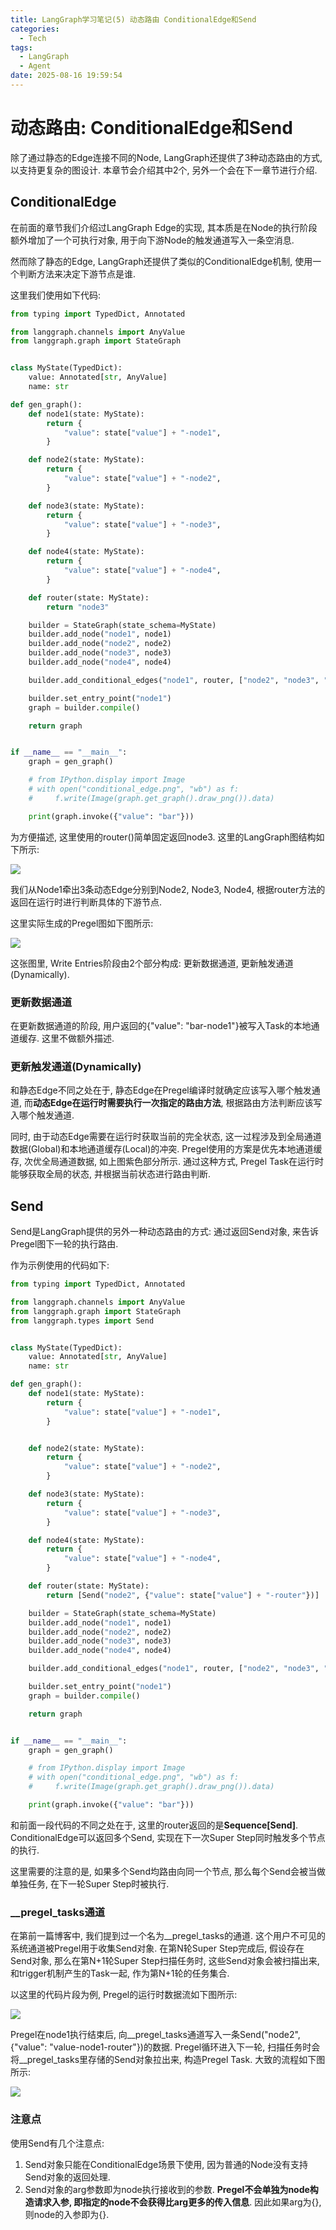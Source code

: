 ```yaml
---
title: LangGraph学习笔记(5) 动态路由 ConditionalEdge和Send
categories:
  - Tech
tags:
  - LangGraph
  - Agent
date: 2025-08-16 19:59:54
---
```



# 动态路由: ConditionalEdge和Send

除了通过静态的Edge连接不同的Node, LangGraph还提供了3种动态路由的方式, 以支持更复杂的图设计. 本章节会介绍其中2个, 另外一个会在下一章节进行介绍.



## ConditionalEdge

在前面的章节我们介绍过LangGraph Edge的实现, 其本质是在Node的执行阶段额外增加了一个可执行对象, 用于向下游Node的触发通道写入一条空消息.

然而除了静态的Edge, LangGraph还提供了类似的ConditionalEdge机制, 使用一个判断方法来决定下游节点是谁.



这里我们使用如下代码:

``` python
from typing import TypedDict, Annotated

from langgraph.channels import AnyValue
from langgraph.graph import StateGraph


class MyState(TypedDict):
    value: Annotated[str, AnyValue]
    name: str

def gen_graph():
    def node1(state: MyState):
        return {
            "value": state["value"] + "-node1",
        }

    def node2(state: MyState):
        return {
            "value": state["value"] + "-node2",
        }

    def node3(state: MyState):
        return {
            "value": state["value"] + "-node3",
        }

    def node4(state: MyState):
        return {
            "value": state["value"] + "-node4",
        }

    def router(state: MyState):
        return "node3"

    builder = StateGraph(state_schema=MyState)
    builder.add_node("node1", node1)
    builder.add_node("node2", node2)
    builder.add_node("node3", node3)
    builder.add_node("node4", node4)

    builder.add_conditional_edges("node1", router, ["node2", "node3", "node4"])

    builder.set_entry_point("node1")
    graph = builder.compile()

    return graph


if __name__ == "__main__":
    graph = gen_graph()

    # from IPython.display import Image
    # with open("conditional_edge.png", "wb") as f:
    #     f.write(Image(graph.get_graph().draw_png()).data)

    print(graph.invoke({"value": "bar"}))
```

为方便描述, 这里使用的router()简单固定返回node3. 这里的LangGraph图结构如下所示:

![](conditional_edge.png)



我们从Node1牵出3条动态Edge分别到Node2, Node3, Node4, 根据router方法的返回在运行时进行判断具体的下游节点.

这里实际生成的Pregel图如下图所示:

![](node_with_conditional_edge.svg)

这张图里, Write Entries阶段由2个部分构成: 更新数据通道, 更新触发通道(Dynamically).



### 更新数据通道

在更新数据通道的阶段, 用户返回的{"value": "bar-node1"}被写入Task的本地通道缓存. 这里不做额外描述.



### 更新触发通道(Dynamically)

和静态Edge不同之处在于, 静态Edge在Pregel编译时就确定应该写入哪个触发通道, 而**动态Edge在运行时需要执行一次指定的路由方法**, 根据路由方法判断应该写入哪个触发通道.

同时, 由于动态Edge需要在运行时获取当前的完全状态, 这一过程涉及到全局通道数据(Global)和本地通道缓存(Local)的冲突. Pregel使用的方案是优先本地通道缓存, 次优全局通道数据, 如上图紫色部分所示. 通过这种方式, Pregel Task在运行时能够获取全局的状态, 并根据当前状态进行路由判断.



## Send

Send是LangGraph提供的另外一种动态路由的方式: 通过返回Send对象, 来告诉Pregel图下一轮的执行路由.

作为示例使用的代码如下:

``` python
from typing import TypedDict, Annotated

from langgraph.channels import AnyValue
from langgraph.graph import StateGraph
from langgraph.types import Send


class MyState(TypedDict):
    value: Annotated[str, AnyValue]
    name: str

def gen_graph():
    def node1(state: MyState):
        return {
            "value": state["value"] + "-node1",
        }


    def node2(state: MyState):
        return {
            "value": state["value"] + "-node2",
        }

    def node3(state: MyState):
        return {
            "value": state["value"] + "-node3",
        }

    def node4(state: MyState):
        return {
            "value": state["value"] + "-node4",
        }

    def router(state: MyState):
        return [Send("node2", {"value": state["value"] + "-router"})]

    builder = StateGraph(state_schema=MyState)
    builder.add_node("node1", node1)
    builder.add_node("node2", node2)
    builder.add_node("node3", node3)
    builder.add_node("node4", node4)

    builder.add_conditional_edges("node1", router, ["node2", "node3", "node4"])

    builder.set_entry_point("node1")
    graph = builder.compile()

    return graph


if __name__ == "__main__":
    graph = gen_graph()

    # from IPython.display import Image
    # with open("conditional_edge.png", "wb") as f:
    #     f.write(Image(graph.get_graph().draw_png()).data)

    print(graph.invoke({"value": "bar"}))
```

和前面一段代码的不同之处在于, 这里的router返回的是**Sequence[Send]**. ConditionalEdge可以返回多个Send, 实现在下一次Super Step同时触发多个节点的执行.

这里需要的注意的是, 如果多个Send均路由向同一个节点, 那么每个Send会被当做单独任务, 在下一轮Super Step时被执行.



### \__pregel\_tasks通道

在第前一篇博客中, 我们提到过一个名为\__pregel\_tasks的通道. 这个用户不可见的系统通道被Pregel用于收集Send对象. 在第N轮Super Step完成后, 假设存在Send对象, 那么在第N+1轮Super Step扫描任务时, 这些Send对象会被扫描出来, 和trigger机制产生的Task一起, 作为第N+1轮的任务集合.

以这里的代码片段为例, Pregel的运行时数据流如下图所示:

![](send_process.svg)

Pregel在node1执行结束后, 向\__pregel\_tasks通道写入一条Send("node2", {"value": "value-node1-router"})的数据. Pregel循环进入下一轮, 扫描任务时会将\_\_pregel\_tasks里存储的Send对象拉出来, 构造Pregel Task. 大致的流程如下图所示:

![](next_super_step.svg)



### 注意点

使用Send有几个注意点:

1. Send对象只能在ConditionalEdge场景下使用, 因为普通的Node没有支持Send对象的返回处理.
2. Send对象的arg参数即为node执行接收到的参数. **Pregel不会单独为node构造请求入参, 即指定的node不会获得比arg更多的传入信息**. 因此如果arg为{}, 则node的入参即为{}.
